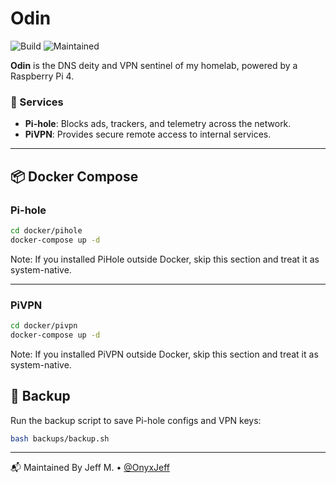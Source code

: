 # Odin

![Build](https://github.com/OnyxJeff/Odin/actions/workflows/build.yml/badge.svg)
![Maintained](https://img.shields.io/badge/maintained-yes-blue)

**Odin** is the DNS deity and VPN sentinel of my homelab, powered by a Raspberry Pi 4.

### 🧰 Services
- **Pi-hole**: Blocks ads, trackers, and telemetry across the network.
- **PiVPN**: Provides secure remote access to internal services.

---

## 📦 Docker Compose

### Pi-hole

```bash
cd docker/pihole
docker-compose up -d
```

Note: If you installed PiHole outside Docker, skip this section and treat it as system-native.

---

### PiVPN

```bash
cd docker/pivpn
docker-compose up -d
```

Note: If you installed PiVPN outside Docker, skip this section and treat it as system-native.

## 💾 Backup
Run the backup script to save Pi-hole configs and VPN keys:

```bash
bash backups/backup.sh
```

---

📬 Maintained By
Jeff M. • [@OnyxJeff](https://www.github.com/onyxjeff)